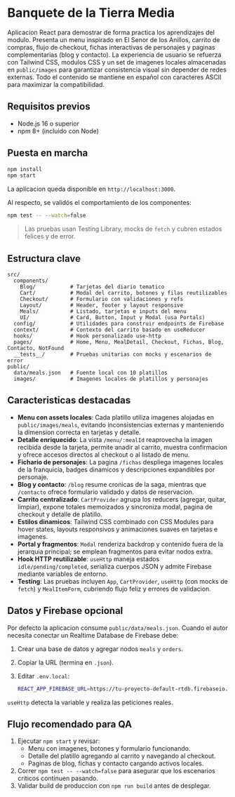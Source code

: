 # Banquete de la Tierra Media

Aplicacion React para demostrar de forma practica los aprendizajes del modulo. Presenta un menu inspirado en El Senor de los Anillos, carrito de compras, flujo de checkout, fichas interactivas de personajes y paginas complementarias (blog y contacto). La experiencia de usuario se refuerza con Tailwind CSS, modulos CSS y un set de imagenes locales almacenadas en `public/images` para garantizar consistencia visual sin depender de redes externas. Todo el contenido se mantiene en español con caracteres ASCII para maximizar la compatibilidad.

## Requisitos previos

- Node.js 16 o superior
- npm 8+ (incluido con Node)

## Puesta en marcha

```bash
npm install
npm start
```

La aplicacion queda disponible en `http://localhost:3000`.

Al respecto, se validós el comportamiento de los componentes:

```bash
npm test -- --watch=false
```

> Las pruebas usan Testing Library, mocks de `fetch` y cubren estados felices y de error.

## Estructura clave

```
src/
  components/
    Blog/           # Tarjetas del diario tematico
    Cart/           # Modal del carrito, botones y filas reutilizables
    Checkout/       # Formulario con validaciones y refs
    Layout/         # Header, footer y layout responsive
    Meals/          # Listado, tarjetas e inputs del menu
    UI/             # Card, Button, Input y Modal (usa Portals)
  config/           # Utilidades para construir endpoints de Firebase
  context/          # Contexto del carrito basado en useReducer
  hooks/            # Hook personalizado use-http
  pages/            # Home, Menu, MealDetail, Checkout, Fichas, Blog, Contacto, NotFound
  __tests__/        # Pruebas unitarias con mocks y escenarios de error
public/
  data/meals.json   # Fuente local con 10 platillos
  images/           # Imagenes locales de platillos y personajes
```

## Caracteristicas destacadas

- **Menu con assets locales**: Cada platillo utiliza imagenes alojadas en `public/images/meals`, evitando inconsistencias externas y manteniendo la dimension correcta en tarjetas y detalle.
- **Detalle enriquecido**: La vista `/menu/:mealId` reaprovecha la imagen recibida desde la tarjeta, permite anadir al carrito, muestra confirmacion y ofrece accesos directos al checkout o al listado de menu.
- **Fichario de personajes**: La pagina `/fichas` despliega imagenes locales de la franquicia, badges dinamicos y descripciones expandibles por personaje.
- **Blog y contacto**: `/blog` resume cronicas de la saga, mientras que `/contacto` ofrece formulario validado y datos de reservacion.
- **Carrito centralizado**: `CartProvider` agrupa los reducers (agregar, quitar, limpiar), expone totales memoizados y sincroniza modal, pagina de checkout y detalle de platillo.
- **Estilos dinamicos**: Tailwind CSS combinado con CSS Modules para hover states, layouts responsivos y animaciones suaves en tarjetas e imagenes.
- **Portal y fragmentos**: `Modal` renderiza backdrop y contenido fuera de la jerarquia principal; se emplean fragmentos para evitar nodos extra.
- **Hook HTTP reutilizable**: `useHttp` maneja estados `idle/pending/completed`, serializa cuerpos JSON y admite Firebase mediante variables de entorno.
- **Testing**: Las pruebas incluyen `App`, `CartProvider`, `useHttp` (con mocks de `fetch`) y `MealItemForm`, cubriendo flujo feliz y errores de validacion.

## Datos y Firebase opcional

Por defecto la aplicacion consume `public/data/meals.json`. Cuando el autor necesita conectar un Realtime Database de Firebase debe:

1. Crear una base de datos y agregar nodos `meals` y `orders`.
2. Copiar la URL (termina en `.json`).
3. Editar `.env.local`:

   ```bash
   REACT_APP_FIREBASE_URL=https://tu-proyecto-default-rtdb.firebaseio.com
   ```

`useHttp` detecta la variable y realiza las peticiones reales.

## Flujo recomendado para QA

1. Ejecutar `npm start` y revisar:
   - Menu con imagenes, botones y formulario funcionando.
   - Detalle del platillo agregando al carrito y navegando al checkout.
   - Paginas de blog, fichas y contacto cargando activos locales.
2. Correr `npm test -- --watch=false` para asegurar que los escenarios criticos continuen pasando.
3. Validar build de produccion con `npm run build` antes de desplegar.
